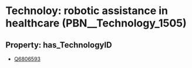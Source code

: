 # Technoloy: __robotic assistance in healthcare__ (PBN__Technology_1505)

## Property: has_TechnologyID

* [Q6806593](Q6806593)

